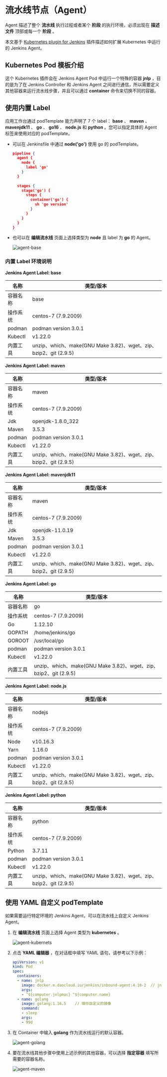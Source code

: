 # 流水线节点（Agent）

Agent 描述了整个 __流水线__ 执行过程或者某个 __阶段__ 的执行环境，必须出现在 __描述文件__ 顶部或每一个 __阶段__ 。

本文基于 [Kubernetes plugin for Jenkins](https://plugins.jenkins.io/kubernetes/) 插件描述如何扩展 Kubernetes 中运行的 Jenkins Agent。

## Kubernetes Pod 模板介绍

这个 Kubernetes 插件会在 Jenkins Agent Pod 中运行一个特殊的容器 __jnlp__ ，目的是为了在 Jenkins Controller 和 Jenkins Agent 之间进行通信，所以需要定义其他容器来运行流水线步骤，并且可以通过 __container__ 命令来切换不同的容器。

## 使用内置 Label

应用工作台通过 podTemplate 能力声明了 7 个 label： __base__ 、 __maven__ 、 __mavenjdk11__ 、 __go__ 、 __go16__ 、 __node.js__ 和 __python__ 。您可以指定具体的 Agent 标签来使用对应的 podTemplate。

- 可以在 Jenkinsfile 中通过 __node('go')__ 使用 go 的 podTemplate。

    ```json
    pipeline {
      agent {
        node {
          label 'go'
        }
      }
      
      stages {
        stage('go') {
          steps {
            container('go') {
              sh 'go version'
            }
          }
        }
      }
    }
    ```

- 也可以在 __编辑流水线__ 页面上选择类型为 __node__ 且 label 为 __go__ 的 Agent。

    ![agent-base](https://docs.daocloud.io/daocloud-docs-images/docs/amamba/images/agent-base.jpeg)

### 内置 Label 环境说明

__Jenkins Agent Label: base__

| 名称     | 类型/版本                                                    |
| -------- | ------------------------------------------------------------ |
| 容器名称 | base                                                         |
| 操作系统 | centos-7 (7.9.2009)                                          |
| podman   | podman version 3.0.1                                         |
| Kubectl  | v1.22.0                                                      |
| 内置工具 | unzip、which、make(GNU Make 3.82)、wget、zip、bzip2、git (2.9.5) |

__Jenkins Agent Label: maven__

| 名称     | 类型/版本                                                    |
| -------- | ------------------------------------------------------------ |
| 容器名称 | maven                                                        |
| 操作系统 | centos-7 (7.9.2009)                                          |
| Jdk      | openjdk-1.8.0_322                                            |
| Maven    | 3.5.3                                                        |
| podman   | podman version 3.0.1                                         |
| Kubectl  | v1.22.0                                                      |
| 内置工具 | unzip、which、make(GNU Make 3.82)、wget、zip、bzip2、git (2.9.5) |

__Jenkins Agent Label: mavenjdk11__

| 名称     | 类型/版本                                                    |
| -------- | ------------------------------------------------------------ |
| 容器名称 | maven                                                        |
| 操作系统 | centos-7 (7.9.2009)                                          |
| Jdk      | openjdk-11.0.19                                            |
| Maven    | 3.5.3                                                     |
| podman   | podman version 3.0.1                                         |
| Kubectl  | v1.22.0                                                      |
| 内置工具 | unzip、which、make(GNU Make 3.82)、wget、zip、bzip2、git (2.9.5) |

__Jenkins Agent Label: go__

| 名称     | 类型/版本                                                    |
| -------- | ------------------------------------------------------------ |
| 容器名称 | go                                                           |
| 操作系统 | centos-7 (7.9.2009)                                          |
| Go       | 1.12.10                                                      |
| GOPATH   | /home/jenkins/go                                             |
| GOROOT   | /usr/local/go                                                |
| podman   | podman version 3.0.1                                         |
| Kubectl  | v1.22.0                                                      |
| 内置工具 | unzip、which、make(GNU Make 3.82)、wget、zip、bzip2、git (2.9.5) |

__Jenkins Agent Label: node.js__

| 名称     | 类型/版本                                                    |
| -------- | ------------------------------------------------------------ |
| 容器名称 | nodejs                                                       |
| 操作系统 | centos-7 (7.9.2009)                                          |
| Node     | v10.16.3                                                     |
| Yarn     | 1.16.0                                                       |
| podman   | podman version 3.0.1                                         |
| Kubectl  | v1.22.0                                                      |
| 内置工具 | unzip、which、make(GNU Make 3.82)、wget、zip、bzip2、git (2.9.5) |

__Jenkins Agent Label: python__

| 名称     | 类型/版本                                                    |
| -------- | ------------------------------------------------------------ |
| 容器名称 | python                                                       |
| 操作系统 | centos-7 (7.9.2009)                                          |
| Python   | 3.7.11                                                       |
| podman   | podman version 3.0.1                                         |
| Kubectl  | v1.22.0                                                      |
| 内置工具 | unzip、which、make(GNU Make 3.82)、wget、zip、bzip2、git (2.9.5) |

## 使用 YAML 自定义 podTemplate

如果需要运行特定环境的 Jenkins Agent，可以在流水线上自定义 Jenkins Agent。

1. 在 __编辑流水线__ 页面上选择 Agent 类型为 __kubernetes__ 。

    ![agent-kubernets](https://docs.daocloud.io/daocloud-docs-images/docs/amamba/images/agent-kubernets.jpeg)

2. 点击 __YAML 编辑器__ ，在对话框中填写 YAML 语句，请参考以下示例：

    ```yaml
    apiVersion: v1
    kind: Pod
    spec:
      containers:
      - name: jnlp
        image: docker.m.daocloud.io/jenkins/inbound-agent:4.10-2  // jnlp镜像，用来与jenkins controller通信，必须提供
        args:
        - ^${computer.jnlpmac} ^${computer.name}
      - name: golang
        image: golang:1.16.5    // 填你自定义的镜像
        command:
        - sleep
        args:
        - 99d
    ```

3. 在 Container 中输入 __golang__ 作为流水线运行的默认容器。

    ![agent-golang](https://docs.daocloud.io/daocloud-docs-images/docs/amamba/images/agent-golang.jpeg)

4. 要在流水线其他步骤中使用上述示例的其他容器，可以选择 __指定容器__ 填写所需要的容器名称。

    ![agent-maven](https://docs.daocloud.io/daocloud-docs-images/docs/amamba/images/agent-maven.jpeg)
